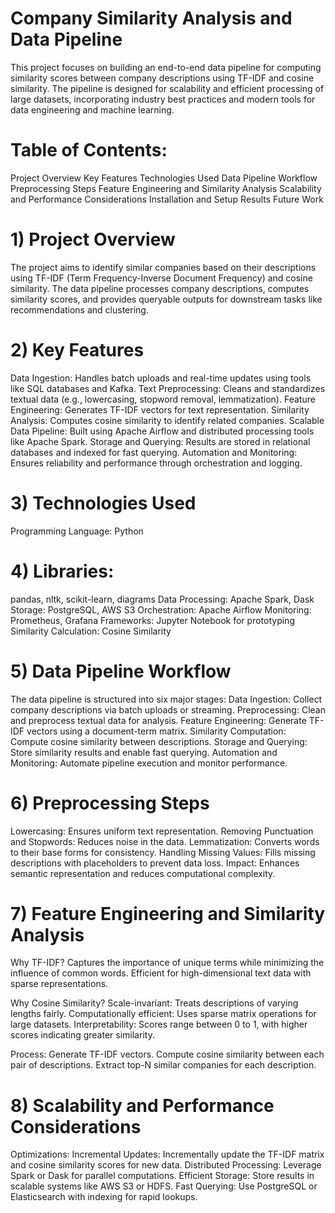 # Company Similarity Analysis and Data Pipeline
This project focuses on building an end-to-end data pipeline for computing similarity scores between company descriptions using TF-IDF and cosine similarity. The pipeline is designed for scalability and efficient processing of large datasets, incorporating industry best practices and modern tools for data engineering and machine learning.

# Table of Contents:
Project Overview
Key Features
Technologies Used
Data Pipeline Workflow
Preprocessing Steps
Feature Engineering and Similarity Analysis
Scalability and Performance Considerations
Installation and Setup
Results
Future Work

# 1) Project Overview
The project aims to identify similar companies based on their descriptions using TF-IDF (Term Frequency-Inverse Document Frequency) and cosine similarity. The data pipeline processes company descriptions, computes similarity scores, and provides queryable outputs for downstream tasks like recommendations and clustering.

# 2) Key Features
Data Ingestion: Handles batch uploads and real-time updates using tools like SQL databases and Kafka.
Text Preprocessing: Cleans and standardizes textual data (e.g., lowercasing, stopword removal, lemmatization).
Feature Engineering: Generates TF-IDF vectors for text representation.
Similarity Analysis: Computes cosine similarity to identify related companies.
Scalable Data Pipeline: Built using Apache Airflow and distributed processing tools like Apache Spark.
Storage and Querying: Results are stored in relational databases and indexed for fast querying.
Automation and Monitoring: Ensures reliability and performance through orchestration and logging.
# 3) Technologies Used
Programming Language: Python

# 4) Libraries:
pandas, nltk, scikit-learn, diagrams
Data Processing: Apache Spark, Dask
Storage: PostgreSQL, AWS S3
Orchestration: Apache Airflow
Monitoring: Prometheus, Grafana
Frameworks: Jupyter Notebook for prototyping
Similarity Calculation: Cosine Similarity

# 5) Data Pipeline Workflow
The data pipeline is structured into six major stages:
Data Ingestion: Collect company descriptions via batch uploads or streaming.
Preprocessing: Clean and preprocess textual data for analysis.
Feature Engineering: Generate TF-IDF vectors using a document-term matrix.
Similarity Computation: Compute cosine similarity between descriptions.
Storage and Querying: Store similarity results and enable fast querying.
Automation and Monitoring: Automate pipeline execution and monitor performance.


# 6) Preprocessing Steps
Lowercasing: Ensures uniform text representation.
Removing Punctuation and Stopwords: Reduces noise in the data.
Lemmatization: Converts words to their base forms for consistency.
Handling Missing Values: Fills missing descriptions with placeholders to prevent data loss.
Impact: Enhances semantic representation and reduces computational complexity.

# 7) Feature Engineering and Similarity Analysis
Why TF-IDF?
Captures the importance of unique terms while minimizing the influence of common words.
Efficient for high-dimensional text data with sparse representations.

Why Cosine Similarity?
Scale-invariant: Treats descriptions of varying lengths fairly.
Computationally efficient: Uses sparse matrix operations for large datasets.
Interpretability: Scores range between 0 to 1, with higher scores indicating greater similarity.

Process:
Generate TF-IDF vectors.
Compute cosine similarity between each pair of descriptions.
Extract top-N similar companies for each description.

# 8) Scalability and Performance Considerations
Optimizations:
Incremental Updates: Incrementally update the TF-IDF matrix and cosine similarity scores for new data.
Distributed Processing: Leverage Spark or Dask for parallel computations.
Efficient Storage: Store results in scalable systems like AWS S3 or HDFS.
Fast Querying: Use PostgreSQL or Elasticsearch with indexing for rapid lookups.
